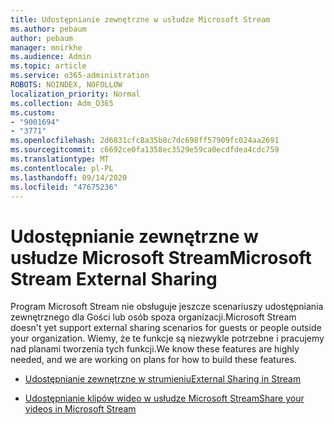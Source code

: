 ```yaml
---
title: Udostępnianie zewnętrzne w usłudze Microsoft Stream
ms.author: pebaum
author: pebaum
manager: mnirkhe
ms.audience: Admin
ms.topic: article
ms.service: o365-administration
ROBOTS: NOINDEX, NOFOLLOW
localization_priority: Normal
ms.collection: Adm_O365
ms.custom:
- "9001694"
- "3771"
ms.openlocfilehash: 2d6831cfc8a35b8c7dc698ff57909fc024aa2691
ms.sourcegitcommit: c6692ce0fa1358ec3529e59ca0ecdfdea4cdc759
ms.translationtype: MT
ms.contentlocale: pl-PL
ms.lasthandoff: 09/14/2020
ms.locfileid: "47675236"
---
```

# <a name="microsoft-stream-external-sharing"></a><span data-ttu-id="8b901-102">Udostępnianie zewnętrzne w usłudze Microsoft Stream</span><span class="sxs-lookup"><span data-stu-id="8b901-102">Microsoft Stream External Sharing</span></span>

<span data-ttu-id="8b901-103">Program Microsoft Stream nie obsługuje jeszcze scenariuszy udostępniania zewnętrznego dla Gości lub osób spoza organizacji.</span><span class="sxs-lookup"><span data-stu-id="8b901-103">Microsoft Stream doesn't yet support external sharing scenarios for guests or people outside your organization.</span></span> <span data-ttu-id="8b901-104">Wiemy, że te funkcje są niezwykle potrzebne i pracujemy nad planami tworzenia tych funkcji.</span><span class="sxs-lookup"><span data-stu-id="8b901-104">We know these features are highly needed, and we are working on plans for how to build these features.</span></span>

- [<span data-ttu-id="8b901-105">Udostępnianie zewnętrzne w strumieniu</span><span class="sxs-lookup"><span data-stu-id="8b901-105">External Sharing in Stream</span></span>](https://docs.microsoft.com/stream/portal-share-video#external-sharing)

- [<span data-ttu-id="8b901-106">Udostępnianie klipów wideo w usłudze Microsoft Stream</span><span class="sxs-lookup"><span data-stu-id="8b901-106">Share your videos in Microsoft Stream</span></span>](https://docs.microsoft.com/stream/portal-share-video)
